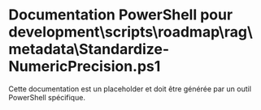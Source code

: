 # Documentation PowerShell pour development\scripts\roadmap\rag\metadata\Standardize-NumericPrecision.ps1

Cette documentation est un placeholder et doit être générée par un outil PowerShell spécifique.
